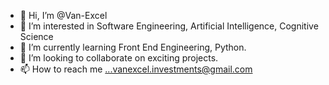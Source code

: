 - 👋 Hi, I’m @Van-Excel
- 👀 I’m interested in Software Engineering, Artificial Intelligence, Cognitive Science
- 🌱 I’m currently learning Front End Engineering, Python.
- 💞️ I’m looking to collaborate on exciting projects.
- 📫 How to reach me ...vanexcel.investments@gmail.com

<!---
Van-Excel/Van-Excel is a ✨ special ✨ repository because its `README.md` (this file) appears on your GitHub profile.
You can click the Preview link to take a look at your changes.
--->
